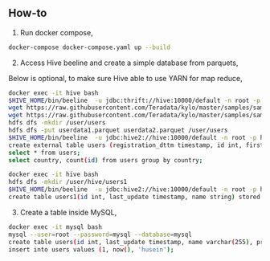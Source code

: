 ## How-to

1. Run docker compose,

```bash
docker-compose docker-compose.yaml up --build
```

2. Access Hive beeline and create a simple database from parquets,

Below is optional, to make sure Hive able to use YARN for map reduce,

```bash
docker exec -it hive bash
$HIVE_HOME/bin/beeline  -u jdbc:thrift://hive:10000/default -n root -p hive -f test.hql
wget https://raw.githubusercontent.com/Teradata/kylo/master/samples/sample-data/parquet/userdata1.parquet
wget https://raw.githubusercontent.com/Teradata/kylo/master/samples/sample-data/parquet/userdata2.parquet
hdfs dfs -mkdir /user/users
hdfs dfs -put userdata1.parquet userdata2.parquet /user/users
$HIVE_HOME/bin/beeline  -u jdbc:hive2://hive:10000/default -n root -p hive
create external table users (registration_dttm timestamp, id int, first_name string, last_name string, email string, gender string, ip_address string, cc string, country string, birthdate string, salary double, title string, comments string) stored as parquet location '/user/users';
select * from users;
select country, count(id) from users group by country;
```

```bash
docker exec -it hive bash
hdfs dfs -mkdir /user/hive/users1
$HIVE_HOME/bin/beeline  -u jdbc:hive2://hive:10000/default -n root -p hive
create table users1(id int, last_update timestamp, name string) stored as parquet location '/user/users';
```

3. Create a table inside MySQL,

```bash
docker exec -it mysql bash
mysql --user=root --password=mysql --database=mysql
create table users(id int, last_update timestamp, name varchar(255), primary key (id));
insert into users values (1, now(), 'husein');
```





